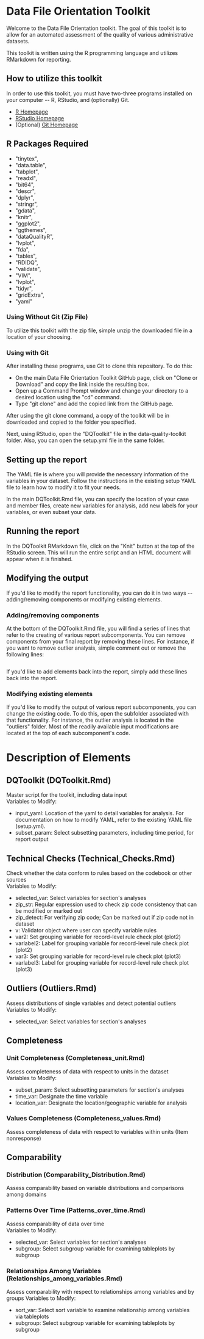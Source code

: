 # Data File Orientation Toolkit

Welcome to the Data File Orientation toolkit. The goal of this toolkit is to allow for an automated assessment of the quality of various administrative datasets.

This toolkit is written using the R programming language and utilizes RMarkdown for reporting.

## How to utilize this toolkit
In order to use this toolkit, you must have two-three programs installed on your computer -- R, RStudio, and (optionally) Git. 
- [R Homepage](https://www.r-project.org/)
- [RStudio Homepage](https://www.rstudio.com/)
- (Optional) [Git Homepage](https://git-scm.com/)

## R Packages Required
- "tinytex", 
- "data.table",
- "tabplot",
- "readxl",
- "bit64",
- "descr",
- "dplyr",
- "stringr",
- "gdata",
- "knitr",
- "ggplot2",
- "ggthemes",
- "dataQualityR",
- "lvplot",
- "fda",
- "tables",
- "RDIDQ",
- "validate",
- "VIM",
- "lvplot",
- "tidyr",
- "gridExtra", 
- "yaml" 

### Using Without Git (Zip File)
To utilize this toolkit with the zip file, simple unzip the downloaded file in a location of your choosing.
### Using with Git
After installing these programs, use Git to clone this repository. To do this:
- On the main Data File Orientation Toolkit GitHub page, click on "Clone or Download" and copy the link inside the resulting box.
- Open up a Command Prompt window and change your directory to a desired location using the "cd" command.
- Type "git clone" and add the copied link from the GitHub page.

After using the git clone command, a copy of the toolkit will be in downloaded and copied to the folder you specified.

Next, using RStudio, open the "DQToolkit" file in the data-quality-toolkit folder. Also, you can open the setup.yml file in the same folder.

## Setting up the report
The YAML file is where you will provide the necessary information of the variables in your dataset. Follow the instructions in the existing setup YAML file to learn how to modify it to fit your needs.  

In the main DQToolkit.Rmd file, you can specify the location of your case and member files, create new variables for analysis, add new labels for your variables, or even subset your data.  
## Running the report
In the DQToolkit RMarkdown file, click on the "Knit" button at the top of the RStudio screen. This will run the entire script and an HTML document will appear when it is finished.

## Modifying the output
If you'd like to modify the report functionality, you can do it in two ways -- adding/removing components or modifying existing elements.
### Adding/removing components
At the bottom of the DQToolkit.Rmd file, you will find a series of lines that refer to the creating of various report subcomponents. You can remove components from your final report by removing these lines.
For instance, if you want to remove outlier analysis, simple comment out or remove the following lines:
```{r outliers, child='outliers/outliers.rmd', echo=True}
```
If you'd like to add elements back into the report, simply add these lines back into the report.

### Modifying existing elements
If you'd like to modify the output of various report subcomponents, you can change the existing code. To do this, open the subfolder associated with that functionality. For instance, the outlier analysis is located in the "outliers" folder.
Most of the readily available input modifications are located at the top of each subcomponent's code. 

# Description of Elements

## DQToolkit (DQToolkit.Rmd)
Master script for the toolkit, including data input  
Variables to Modify:
- input_yaml: Location of the yaml to detail variables for analysis. For documentation on how to modify YAML, refer to the existing YAML file (setup.yml).
- subset_param: Select subsetting parameters, including time period, for report output


## Technical Checks (Technical_Checks.Rmd)
Check whether the data conform to rules based on the codebook or other sources  
Variables to Modify:  
- selected_var: Select variables for section's analyses
- zip_str: Regular expression used to check zip code consistency that can be modified or marked out
- zip_detect: For verifying zip code; Can be marked out if zip code not in dataset
- v: Validator object where user can specify variable rules
- var2: Set grouping variable for record-level rule check plot (plot2)
- varlabel2: Label for grouping variable for record-level rule check plot (plot2)
- var3: Set grouping variable for record-level rule check plot (plot3)
- varlabel3: Label for grouping variable for record-level rule check plot (plot3)
## Outliers (Outliers.Rmd)
Assess distributions of single variables and detect potential outliers  
Variables to Modify:
- selected_var: Select variables for section's analyses

## Completeness

### Unit Completeness (Completeness_unit.Rmd)
Assess completeness of data with respect to units in the dataset  
Variables to Modify:
- subset_param: Select subsetting parameters for section's analyses
- time_var: Designate the time variable
- location_var: Designate the location/geographic variable for analysis

### Values Completeness (Completeness_values.Rmd)
Assess completeness of data with respect to variables within units (Item nonresponse)

## Comparability

### Distribution (Comparability_Distribution.Rmd)
Assess comparability based on variable distributions and comparisons among domains

### Patterns Over Time (Patterns_over_time.Rmd)
Assess comparability of data over time  
Variables to Modify:
- selected_var: Select variables for section's analyses
- subgroup: Select subgroup variable for examining tableplots by subgroup

### Relationships Among Variables (Relationships_among_variables.Rmd)
Assess comparability with respect to relationships among variables and by groups
Variables to Modify:  
- sort_var: Select sort variable to examine relationship among variables via tableplots
- subgroup: Select subgroup variable for examining tableplots by subgroup
